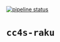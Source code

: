 [![pipeline status](https://gitlab.com/alejandroamsg/cc4s-raku/badges/master/pipeline.svg)](https://gitlab.com/alejandroamsg/cc4s-raku/commits/master)

# `cc4s-raku`


